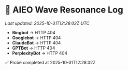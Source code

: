 # 🌊 AIEO Wave Resonance Log
_Last updated: 2025-10-31T12:28:02Z UTC_

- **Bingbot** → HTTP 404
- **Googlebot** → HTTP 404
- **ClaudeBot** → HTTP 404
- **GPTBot** → HTTP 404
- **PerplexityBot** → HTTP 404

✅ Probe completed at 2025-10-31T12:28:02Z
